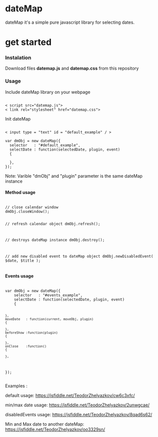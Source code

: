 # dateMap 
dateMap it's a simple pure javascript library for selecting dates.

# get started 

<h3>Instalation</h3>

Download files <b>datemap.js</b> and <b>datemap.css</b> from this repository

<h3>Usage</h3>

Include dateMap library on your webpage

<pre><code>
< script src="datemap.js"></script >
< link rel="stylesheet" href="datemap.css">
</code></pre>

Init dateMap 



<pre><code>
< input type = "text" id = "default_example" / >

var dmObj = new dateMap({
  selector   : "#default_example",
  selectDate : function(selectedDate, plugin, event)
  {
      
  },
});
</code></pre>
Note: Varible "dmObj" and "plugin" parameter is the same dateMap instance 

<h4>Method usage </h4>
<pre><code>
// close calendar window
dmObj.closeWindow();

// refresh calendar object
dmObj.refresh();

// destroys dateMap instance
dmObj.destroy();

// add new disabled event to dateMap object
dmObj.newDisabledEvent( $date, $title );
</code></pre>

<h4>Events usage </h4>
<pre><code>
var dmObj = new dateMap({
    selector   : "#events_example",
    selectDate : function(selectedDate, plugin, event)
    {

    },
    moveDate   : function(current, moveObj, plugin)
    {

    },
    beforeShow :function(plugin)
    {

    },
    onClose    :function()
    {

    },
});
</code></pre>

Examples : 

  default usage:
    https://jsfiddle.net/TeodorZhelyazkov/cw6c3xfc/
    
  min/max date usage:
    https://jsfiddle.net/TeodorZhelyazkov/2unwgcae/
    
  disabledEvents usage:
    https://jsfiddle.net/TeodorZhelyazkov/8qad6s62/
  
  Min and Max date to another dateMap:
    https://jsfiddle.net/TeodorZhelyazkov/oo3329sn/
